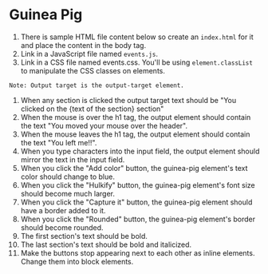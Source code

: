 # Guinea Pig

  1. There is sample HTML file content below so create an ```index.html``` for it and place the content in the body tag.
  1. Link in a JavaScript file named ```events.js```.
  1. Link in a CSS file named events.css. You'll be using ```element.classList``` to manipulate the CSS classes on elements.

  ```Note: Output target is the output-target element.```
  
  1. When any section is clicked the output target text should be "You clicked on the {text of the section} section"
  1. When the mouse is over the h1 tag, the output element should contain the text "You moved your mouse over the header".
  1. When the mouse leaves the h1 tag, the output element should contain the text "You left me!!".
  1. When you type characters into the input field, the output element should mirror the text in the input field.
  1. When you click the "Add color" button, the guinea-pig element's text color should change to blue.
  1. When you click the "Hulkify" button, the guinea-pig element's font size should become much larger.
  1. When you click the "Capture it" button, the guinea-pig element should have a border added to it.
  1. When you click the "Rounded" button, the guinea-pig element's border should become rounded.
  1. The first section's text should be bold.
  1. The last section's text should be bold and italicized.
  1. Make the buttons stop appearing next to each other as inline elements. Change them into block elements.
